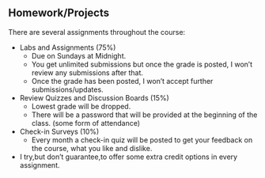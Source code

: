 ## Homework/Projects

There are several assignments throughout the course:
* Labs and Assignments (75%)
    * Due on Sundays at Midnight.
    * You get unlimited submissions but once the grade is posted, I won’t review any submissions after that.
    * Once the grade has been posted, I won’t accept further submissions/updates.
* Review Quizzes and Discussion Boards (15%)
    * Lowest grade will be dropped.
    * There will be a password that will be provided at the beginning of the class. (some form of attendance)
* Check-in Surveys (10%)
    * Every month a check-in quiz will be posted to get your feedback on the course, what you like and dislike.
* I try,but don’t guarantee,to offer some extra credit options in every assignment.

